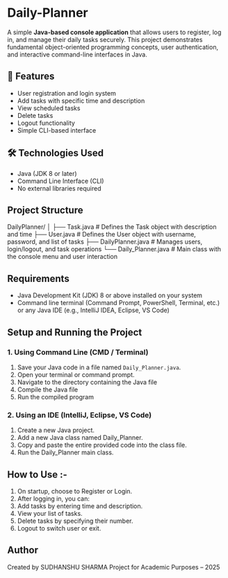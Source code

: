 # Daily-Planner

A simple **Java-based console application** that allows users to register, log in, and manage their daily tasks securely. This project demonstrates fundamental object-oriented programming concepts, user authentication, and interactive command-line interfaces in Java.

## 🚀 Features

- User registration and login system
- Add tasks with specific time and description
- View scheduled tasks
- Delete tasks
- Logout functionality
- Simple CLI-based interface
  

## 🛠️ Technologies Used

- Java (JDK 8 or later)
- Command Line Interface (CLI)
- No external libraries required


## Project Structure

 DailyPlanner/
│
├── Task.java # Defines the Task object with description and time
├── User.java # Defines the User object with username, password, and list of tasks
├── DailyPlanner.java # Manages users, login/logout, and task operations
└── Daily_Planner.java # Main class with the console menu and user interaction


## Requirements

- Java Development Kit (JDK) 8 or above installed on your system
- Command line terminal (Command Prompt, PowerShell, Terminal, etc.) or any Java IDE (e.g., IntelliJ IDEA, Eclipse, VS Code)


## Setup and Running the Project

### 1. Using Command Line (CMD / Terminal)

1. Save your Java code in a file named `Daily_Planner.java`.
2. Open your terminal or command prompt.
3. Navigate to the directory containing the Java file
4. Compile the Java file
5. Run the compiled program

### 2. Using an IDE (IntelliJ, Eclipse, VS Code)
  1. Create a new Java project.
  2. Add a new Java class named Daily_Planner.
  3. Copy and paste the entire provided code into the class file.
  4. Run the Daily_Planner main class.


## How to Use :-

  1. On startup, choose to Register or Login.
  2. After logging in, you can:
  3. Add tasks by entering time and description.
  4. View your list of tasks.
  5. Delete tasks by specifying their number.
  6. Logout to switch user or exit.

## Author
  Created by SUDHANSHU SHARMA
  Project for Academic Purposes – 2025

